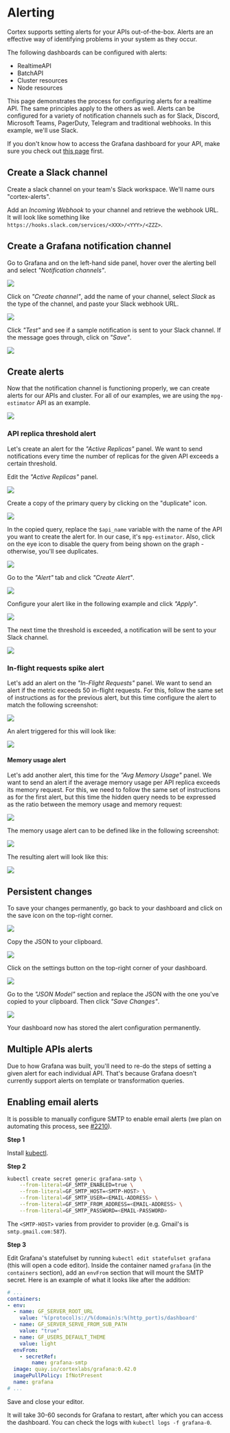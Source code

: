 # Alerting

Cortex supports setting alerts for your APIs out-of-the-box. Alerts are an effective way of identifying problems in your system as they occur.

The following dashboards can be configured with alerts:

- RealtimeAPI
- BatchAPI
- Cluster resources
- Node resources

This page demonstrates the process for configuring alerts for a realtime API. The same principles apply to the others as well. Alerts can be configured for a variety of notification channels such as for Slack, Discord, Microsoft Teams, PagerDuty, Telegram and traditional webhooks. In this example, we'll use Slack.

If you don't know how to access the Grafana dashboard for your API, make sure you check out [this page](metrics.md) first.

## Create a Slack channel

Create a slack channel on your team's Slack workspace. We'll name ours "cortex-alerts".

Add an _Incoming Webhook_ to your channel and retrieve the webhook URL. It will look like something like `https://hooks.slack.com/services/<XXX>/<YYY>/<ZZZ>`.

## Create a Grafana notification channel

Go to Grafana and on the left-hand side panel, hover over the alerting bell and select _"Notification channels"_.

![](https://user-images.githubusercontent.com/26958764/114937638-b6667780-9e46-11eb-963a-8a53e5655c3d.png)

Click on _"Create channel"_, add the name of your channel, select _Slack_ as the type of the channel, and paste your Slack webhook URL.

![](https://user-images.githubusercontent.com/26958764/114937856-06ddd500-9e47-11eb-8f47-47b043b0bb5c.png)

Click _"Test"_ and see if a sample notification is sent to your Slack channel. If the message goes through, click on _"Save"_.

![](https://user-images.githubusercontent.com/26958764/114938358-b2872500-9e47-11eb-87aa-ee818aae4cd0.png)

## Create alerts

Now that the notification channel is functioning properly, we can create alerts for our APIs and cluster. For all of our examples, we are using the `mpg-estimator` API as an example.

![](https://user-images.githubusercontent.com/26958764/114939831-a8662600-9e49-11eb-8774-fbac3ce627d9.png)

### API replica threshold alert

Let's create an alert for the _"Active Replicas"_ panel. We want to send notifications every time the number of replicas for the given API exceeds a certain threshold.

Edit the _"Active Replicas"_ panel.

![](https://user-images.githubusercontent.com/26958764/114941416-d2b8e300-9e4b-11eb-8def-ee64535fc799.png)

Create a copy of the primary query by clicking on the "duplicate" icon.

![](https://user-images.githubusercontent.com/26958764/114941557-fe3bcd80-9e4b-11eb-8f69-b9d43ff8eb28.png)

In the copied query, replace the `$api_name` variable with the name of the API you want to create the alert for. In our case, it's `mpg-estimator`. Also, click on the eye icon to disable the query from being shown on the graph - otherwise, you'll see duplicates.

![](https://user-images.githubusercontent.com/26958764/114941701-275c5e00-9e4c-11eb-991b-34d660d0d05c.png)

Go to the _"Alert"_ tab and click _"Create Alert"_.

![](https://user-images.githubusercontent.com/26958764/114941779-40fda580-9e4c-11eb-9aee-514e6b4832ba.png)

Configure your alert like in the following example and click _"Apply"_.

![](https://user-images.githubusercontent.com/26958764/114944749-d7cc6100-9e50-11eb-9b6b-b2c3dabcc78c.png)

The next time the threshold is exceeded, a notification will be sent to your Slack channel.

![](https://user-images.githubusercontent.com/26958764/114948423-a3a86e80-9e57-11eb-8717-94e456a15298.png)

### In-flight requests spike alert

Let's add an alert on the _"In-Flight Requests"_ panel. We want to send an alert if the metric exceeds 50 in-flight requests. For this, follow the same set of instructions as for the previous alert, but this time configure the alert to match the following screenshot:

![](https://user-images.githubusercontent.com/26958764/114949182-1bc36400-9e59-11eb-9c19-0d788872a388.png)

An alert triggered for this will look like:

![](https://user-images.githubusercontent.com/26958764/114949593-000c8d80-9e5a-11eb-8cb5-b2c9a2b344e8.png)

#### Memory usage alert

Let's add another alert, this time for the _"Avg Memory Usage"_ panel. We want to send an alert if the average memory usage per API replica exceeds its memory request. For this, we need to follow the same set of instructions as for the first alert, but this time the hidden query needs to be expressed as the ratio between the memory usage and memory request:

![](https://user-images.githubusercontent.com/26958764/114951903-f1c07080-9e5d-11eb-9aaf-898d46efb7ef.png)

The memory usage alert can to be defined like in the following screenshot:

![](https://user-images.githubusercontent.com/26958764/114951782-bfaf0e80-9e5d-11eb-834d-e48ab3546d3c.png)

The resulting alert will look like this:

![](https://user-images.githubusercontent.com/26958764/114952346-bd00e900-9e5e-11eb-879a-5851dab7630b.png)

## Persistent changes

To save your changes permanently, go back to your dashboard and click on the save icon on the top-right corner.

![](https://user-images.githubusercontent.com/26958764/114953264-af4c6300-9e60-11eb-8095-40e438c125d8.png)

Copy the JSON to your clipboard.

![](https://user-images.githubusercontent.com/26958764/114953338-d6a33000-9e60-11eb-8390-0f24704c5b7d.png)

Click on the settings button on the top-right corner of your dashboard.

![](https://user-images.githubusercontent.com/26958764/114953437-00f4ed80-9e61-11eb-91f6-4b669ffe0c16.png)

Go to the _"JSON Model"_ section and replace the JSON with the one you've copied to your clipboard. Then click _"Save Changes"_.

![](https://user-images.githubusercontent.com/26958764/114953473-1ec25280-9e61-11eb-8fcc-12615b73067a.png)

Your dashboard now has stored the alert configuration permanently.

## Multiple APIs alerts

Due to how Grafana was built, you'll need to re-do the steps of setting a given alert for each individual API. That's because Grafana doesn't currently support alerts on template or transformation queries.

## Enabling email alerts

It is possible to manually configure SMTP to enable email alerts (we plan on automating this process, see [#2210](https://github.com/cortexlabs/cortex/issues/2210)).

**Step 1**

Install [kubectl](../advanced/kubectl.md).

**Step 2**

```bash
kubectl create secret generic grafana-smtp \
    --from-literal=GF_SMTP_ENABLED=true \
    --from-literal=GF_SMTP_HOST=<SMTP-HOST> \
    --from-literal=GF_SMTP_USER=<EMAIL-ADDRESS> \
    --from-literal=GF_SMTP_FROM_ADDRESS=<EMAIL-ADDRESS> \
    --from-literal=GF_SMTP_PASSWORD=<EMAIL-PASSWORD>
```

The `<SMTP-HOST>` varies from provider to provider (e.g. Gmail's is `smtp.gmail.com:587`).

**Step 3**

Edit Grafana's statefulset by running `kubectl edit statefulset grafana` (this will open a code editor). Inside the container named `grafana` (in the `containers` section), add an `envFrom` section that will mount the SMTP secret. Here is an example of what it looks like after the addition:

<!-- CORTEX_VERSION_README -->

```yaml
# ...
containers:
- env:
  - name: GF_SERVER_ROOT_URL
    value: '%(protocol)s://%(domain)s:%(http_port)s/dashboard'
  - name: GF_SERVER_SERVE_FROM_SUB_PATH
    value: "true"
  - name: GF_USERS_DEFAULT_THEME
    value: light
  envFrom:
    - secretRef:
        name: grafana-smtp
  image: quay.io/cortexlabs/grafana:0.42.0
  imagePullPolicy: IfNotPresent
  name: grafana
# ...
```

Save and close your editor.

It will take 30-60 seconds for Grafana to restart, after which you can access the dashboard. You can check the logs with `kubectl logs -f grafana-0`.

